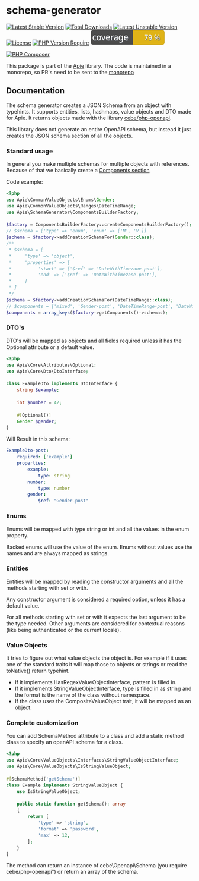# schema-generator

 [![Latest Stable Version](http://poser.pugx.org/apie/schema-generator/v)](https://packagist.org/packages/apie/schema-generator) [![Total Downloads](http://poser.pugx.org/apie/schema-generator/downloads)](https://packagist.org/packages/apie/schema-generator) [![Latest Unstable Version](http://poser.pugx.org/apie/schema-generator/v/unstable)](https://packagist.org/packages/apie/schema-generator) [![License](http://poser.pugx.org/apie/schema-generator/license)](https://packagist.org/packages/apie/schema-generator) [![PHP Version Require](http://poser.pugx.org/apie/schema-generator/require/php)](https://packagist.org/packages/apie/schema-generator) ![Code coverage](https://raw.githubusercontent.com/apie-lib/schema-generator/main/coverage_badge.svg) 

[![PHP Composer](https://github.com/apie-lib/schema-generator/actions/workflows/php.yml/badge.svg?event=push)](https://github.com/apie-lib/schema-generator/actions/workflows/php.yml)

This package is part of the [Apie](https://github.com/apie-lib) library.
The code is maintained in a monorepo, so PR's need to be sent to the [monorepo](https://github.com/apie-lib/apie-lib-monorepo/pulls)

## Documentation
The schema generator creates a JSON Schema from an object with typehints. It supports entities, lists, hashmaps, value objects and DTO made for Apie. It returns objects made with the library [cebe/php-openapi](https://github.com/cebe/php-openapi).

This library does not generate an entire OpenAPI schema, but instead it just creates the JSON schema section of all the objects.

### Standard usage
In general you make multiple schemas for multiple objects with references. Because of that we basically create a [Components section](https://spec.openapis.org/oas/v3.1.0#components-object)

Code example:
```php
<?php
use Apie\CommonValueObjects\Enums\Gender;
use Apie\CommonValueObjects\Ranges\DateTimeRange;
use Apie\SchemaGenerator\ComponentsBuilderFactory;

$factory = ComponentsBuilderFactory::createComponentsBuilderFactory();
// $schema = ['type' => 'enum', 'enum' => ['M', 'V']]
$schema = $factory->addCreationSchemaFor(Gender::class);
/**
 * $schema = [
 *     'type' => 'object',
 *     'properties' => [
 *          'start' => ['$ref' => 'DateWithTimezone-post'],
 *          'end' => ['$ref' => 'DateWithTimezone-post'],
 *     ]
 * ]
 */
$schema = $factory->addCreationSchemaFor(DateTimeRange::class);
// $components = ['mixed', 'Gender-post', 'DateTimeRange-post', 'DateWithTimezone-post']
$components = array_keys($factory->getComponents()->schemas);
```

### DTO's
DTO's will be mapped as objects and all fields required unless it has the Optional attribute or a default value.

```php
<?php
use Apie\Core\Attributes\Optional;
use Apie\Core\Dto\DtoInterface;

class ExampleDto implements DtoInterface {
    string $example;

    int $number = 42;

    #[Optional()]
    Gender $gender;
}
```

Will Result in this schema:
```yaml
ExampleDto-post:
    required: ['example']
    properties:
        example:
            type: string
        number:
            type: number
        gender:
            $ref: "Gender-post"
```

### Enums
Enums will be mapped with type string or int and all the values in the enum property.

Backed enums will use the value of the enum.
Enums without values use the names and are always mapped as strings.

### Entities
Entities will be mapped by reading the constructor arguments and all the methods starting with set or with.

Any constructor argument is considered a required option,
unless it has a default value.

For all methods starting with set or with it expects the last argument to be the type needed. Other arguments are considered for contextual reasons (like being authenticated or the current locale).

### Value Objects
It tries to figure out what value objects the object is. For example if it uses one of the standard traits it will map those to objects or strings or read the toNative() return typehint.

- If it implements HasRegexValueObjectInterface, pattern is filled in.
- If it implements StringValueObjectInterface, type is filled in as string and the format is the name of the class without namespace.
- If the class uses the CompositeValueObject trait, it will be mapped as an object.

### Complete customization
You can add SchemaMethod attribute to a class and add a static method class to specify an openAPI schema for a class.

```php
<?php
use Apie\Core\ValueObjects\Interfaces\StringValueObjectInterface;
use Apie\Core\ValueObjects\IsStringValueObject;

#[SchemaMethod('getSchema')]
class Example implements StringValueObject {
    use IsStringValueObject;

    public static function getSchema(): array
    {
        return [
            'type' => 'string',
            'format' => 'password',
            'max' => 12,
        ];
    }
}
```
The method can return an instance of cebe\Openapi\Schema (you require cebe/php-openapi") or return an array of the schema.
